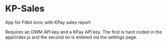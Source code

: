 # KP-Sales
App for Fitbit Ionic with KPay sales report

Requires an OWM API key and a KPay API key. The first is hard coded in the app/index.js and the second on is entered via the settings page.
